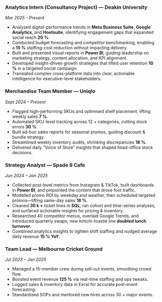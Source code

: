 
### Analytics Intern (Consultancy Project) — **Deakin University**  
*Mar 2025 – Present*  
- Analysed digital-performance trends in **Meta Business Suite**, **Google Analytics**, and **Hootsuite**, identifying engagement gaps that expanded social reach **20 %**.  
- Conducted budget forecasting and competitor benchmarking, enabling a **15 %** staffing-cost reduction without impacting delivery.  
- Built and presented visual reports in **Power BI**, guiding leadership on marketing strategy, content allocation, and KPI alignment.  
- Developed insight-driven growth strategies that lifted user retention **10 %** in a targeted social campaign.  
- Translated complex cross-platform data into clear, actionable intelligence for executive-level stakeholders.  


### Merchandise Team Member — **Uniqlo**  
*Sept 2024 – Present*  
- Flagged high-performing SKUs and optimised shelf placement, lifting weekly sales **7 %**.  
- Automated SKU-level tracking across 12 + categories, cutting stock errors **30 %**.  
- Built ad-hoc sales reports for seasonal promos, guiding discount & bundle strategy.  
- Streamlined weekly inventory audits, shrinking discrepancies **18 %**.  
- Delivered daily “Voice of Store” insights that shaped head-office stock decisions.  

### Strategy Analyst — **Spade 9 Cafe**  
*Jun 2024 – Jan 2025*  
- Collected post-level metrics from Instagram & TikTok, built dashboards in **Power BI**, and pinpointed the content that drove foot traffic.  
- Modelled promo ROI by weekday and weather, then scheduled targeted promos—lifting same-day sales **18 %**.  
- Cleaned **30 k +** ticket lines in **SQL**, ran cohort and time-series analyses, and surfaced actionable insights for pricing & inventory.  
- Researched 40 competitor menus, overlaid Google Trends, and introduced quarterly swaps; new kimchi-toastie line **doubled lunch turnover**.  
- Combined analytics insights to tighten shift staffing and nudged average daily revenue **15 % YoY**.  

### Team Lead — **Melbourne Cricket Ground**  
*Jul 2023 – Jan 2025*  
- Managed a 15-member crew during sell-out events, smoothing crowd flow.  
- Boosted event revenue **125 %** via real-time staffing and ops tweaks.  
- Logged sales & inventory data in Excel for accurate post-event forecasting.  
- Standardised SOPs and mentored new hires across 30 + major events.  
